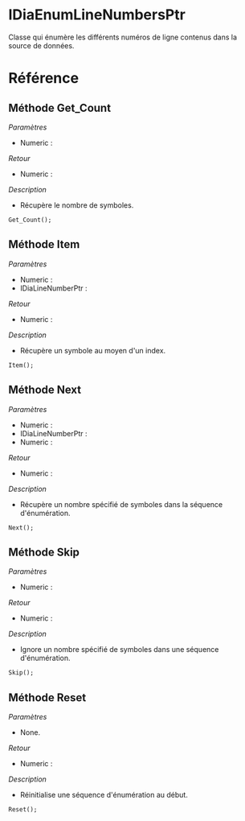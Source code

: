 # IDiaEnumLineNumbersPtr
 Classe qui énumère les différents numéros de ligne contenus dans la source de données.

# Référence
## Méthode Get_Count
*Paramètres*
* Numeric : 

*Retour*
* Numeric : 

*Description*
*  Récupère le nombre de symboles.
```
Get_Count();
```

## Méthode Item
*Paramètres*
* Numeric : 
* IDiaLineNumberPtr : 

*Retour*
* Numeric : 

*Description*
*  Récupère un symbole au moyen d'un index.
```
Item();
```

## Méthode Next
*Paramètres*
* Numeric : 
* IDiaLineNumberPtr : 
* Numeric : 

*Retour*
* Numeric : 

*Description*
*  Récupère un nombre spécifié de symboles dans la séquence d'énumération.
```
Next();
```

## Méthode Skip
*Paramètres*
* Numeric : 

*Retour*
* Numeric : 

*Description*
*  Ignore un nombre spécifié de symboles dans une séquence d'énumération.
```
Skip();
```

## Méthode Reset
*Paramètres*
* None.

*Retour*
* Numeric : 

*Description*
*  Réinitialise une séquence d'énumération au début.
```
Reset();
```
